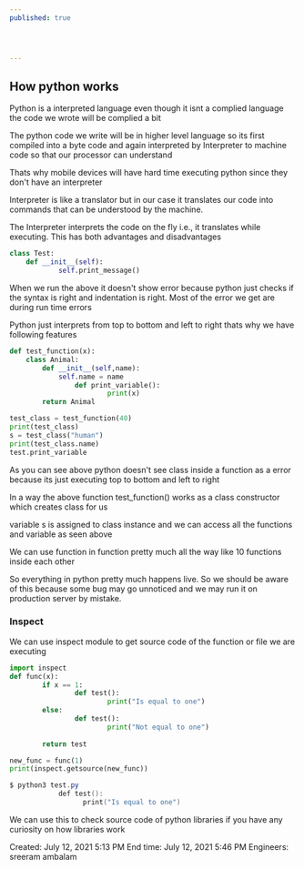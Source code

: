 ```yaml
---
published: true




---
```




## How python works

Python is a interpreted language even though it isnt a complied language the code we wrote will be complied a bit

The python code we write will be in higher level language so its first compiled into a byte code and again interpreted by Interpreter to machine code so that our processor can understand

Thats why mobile devices will have hard time executing python since they don't have an interpreter

Interpreter is like a translator but in our case it translates our code into commands that can be understood by the machine.

The Interpreter interprets the code on the fly i.e., it translates while executing. This has both advantages and disadvantages

```python
class Test:
    def __init__(self):
		    self.print_message()
```

When we run the above it doesn't show error because python just checks if the syntax is right and indentation is right. Most of the error we get are during run time errors

Python just interprets from top to bottom and left to right thats why we have following features

```python
def test_function(x):
    class Animal:
        def __init__(self,name):
            self.name = name
				def print_variable():
						print(x)
		return Animal

test_class = test_function(40)
print(test_class)
s = test_class("human")      
print(test_class.name)
test.print_variable

```

As you can see above python doesn't see class inside a function as a error because its just executing top to bottom and left to right

In a way the above function test_function() works as a class constructor which creates class for us

variable s is assigned to class instance and we can access all the functions and variable as seen above

We can use function in function pretty much all the way like 10 functions inside each other

So everything in python pretty much happens live. So we should be aware of this because some bug may go unnoticed and we may run it on production server by mistake.

### Inspect

We can use inspect module to get source code of the function or file we are executing

```python
import inspect
def func(x):
		if x == 1:
				def test():
						print("Is equal to one")
		else:
				def test():
						print("Not equal to one")
		
		return test

new_func = func(1)
print(inspect.getsource(new_func))
```

```powershell
$ python3 test.py
			def test():
                  print("Is equal to one")
```

We can use this to check source code of python libraries if you have any curiosity on how libraries work


Created: July 12, 2021 5:13 PM
End time: July 12, 2021 5:46 PM
Engineers: sreeram ambalam